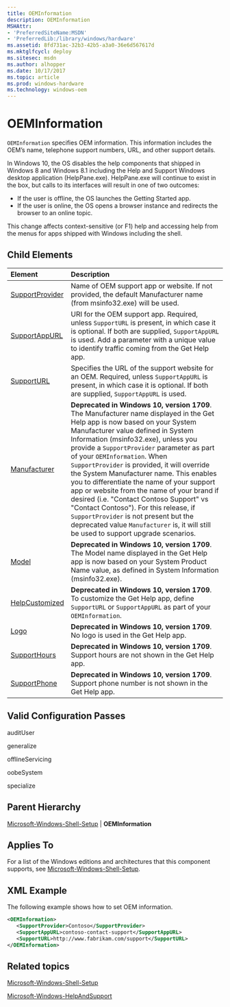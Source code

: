 ```yaml
---
title: OEMInformation
description: OEMInformation
MSHAttr:
- 'PreferredSiteName:MSDN'
- 'PreferredLib:/library/windows/hardware'
ms.assetid: 8fd731ac-32b3-42b5-a3a0-36e6d567617d
ms.mktglfcycl: deploy
ms.sitesec: msdn
ms.author: alhopper
ms.date: 10/17/2017
ms.topic: article
ms.prod: windows-hardware
ms.technology: windows-oem
---
```

# OEMInformation

`OEMInformation` specifies OEM information. This information includes the OEM’s name, telephone support numbers, URL, and other support details.

In Windows 10, the OS disables the help components that shipped in Windows 8 and Windows 8.1 including the Help and Support Windows desktop application (HelpPane.exe). HelpPane.exe will continue to exist in the box, but calls to its interfaces will result in one of two outcomes:

* If the user is offline, the OS launches the Getting Started app.
* If the user is online, the OS opens a browser instance and redirects the browser to an online topic.

This change affects context-sensitive (or F1) help and accessing help from the menus for apps shipped with Windows including the shell.

## Child Elements

| Element                                                 | Description                                                                                         |
|:--------------------------------------------------------|:----------------------------------------------------------------------------------------------------|
| [SupportProvider](microsoft-windows-shell-setup-oeminformation-supportprovider.md) | Name of OEM support app or website. If not provided, the default Manufacturer name (from msinfo32.exe) will be used.                                  |
| [SupportAppURL](microsoft-windows-shell-setup-oeminformation-supportappurl.md)     | URI for the OEM support app. Required, unless `SupportURL` is present, in which case it is optional. If both are supplied, `SupportAppURL` is used. Add a parameter with a unique value to identify traffic coming from the Get Help app.                                                                    |
| [SupportURL](microsoft-windows-shell-setup-oeminformation-supporturl.md)           | Specifies the URL of the support website for an OEM. Required, unless `SupportAppURL` is present, in which case it is optional. If both are supplied, `SupportAppURL` is used.                        |
| [Manufacturer](microsoft-windows-shell-setup-oeminformation-manufacturer.md)       | **Deprecated in Windows 10, version 1709**. The Manufacturer name displayed in the Get Help app is now based on your System Manufacturer value defined in System Information (msinfo32.exe), unless you provide a `SupportProvider` parameter as part of your `OEMInformation`. When `SupportProvider` is provided, it will override the System Manufacturer name. This enables you to differentiate the name of your support app or website from the name of your brand if desired (i.e. "Contact Contoso Support" vs "Contact Contoso"). For this release, if `SupportProvider` is not present but the deprecated value `Manufacturer` is, it will still be used to support upgrade scenarios.                                                                           |
| [Model](microsoft-windows-shell-setup-oeminformation-model.md)                     | **Deprecated in Windows 10, version 1709**. The Model name displayed in the Get Help app is now based on your System Product Name value, as defined in System Information (msinfo32.exe).                    |
| [HelpCustomized](microsoft-windows-shell-setup-oeminformation-helpcustomized.md)   | **Deprecated in Windows 10, version 1709**. To customize the Get Help app, define `SupportURL` or `SupportAppURL` as part of your `OEMInformation`.   |
| [Logo](microsoft-windows-shell-setup-oeminformation-logo.md)                       | **Deprecated in Windows 10, version 1709**. No logo is used in the Get Help app.                                                                        |
| [SupportHours](microsoft-windows-shell-setup-oeminformation-supporthours.md)       | **Deprecated in Windows 10, version 1709**. Support hours are not shown in the Get Help app.                                                           |
| [SupportPhone](microsoft-windows-shell-setup-oeminformation-supportphone.md)       | **Deprecated in Windows 10, version 1709**. Support phone number is not shown in the Get Help app.                                                       |

## Valid Configuration Passes

auditUser

generalize

offlineServicing

oobeSystem

specialize

## Parent Hierarchy

[Microsoft-Windows-Shell-Setup](microsoft-windows-shell-setup.md) | **OEMInformation**

## Applies To

For a list of the Windows editions and architectures that this component supports, see [Microsoft-Windows-Shell-Setup](microsoft-windows-shell-setup.md).

## XML Example

The following example shows how to set OEM information.

```xml
<OEMInformation>
   <SupportProvider>Contoso</SupportProvider>
   <SupportAppURL>contoso-contact-support</SupportAppURL>
   <SupportURL>http://www.fabrikam.com/support</SupportURL>
</OEMInformation>
```

## Related topics

[Microsoft-Windows-Shell-Setup](microsoft-windows-shell-setup.md)

[Microsoft-Windows-HelpAndSupport](microsoft-windows-helpandsupport.md)